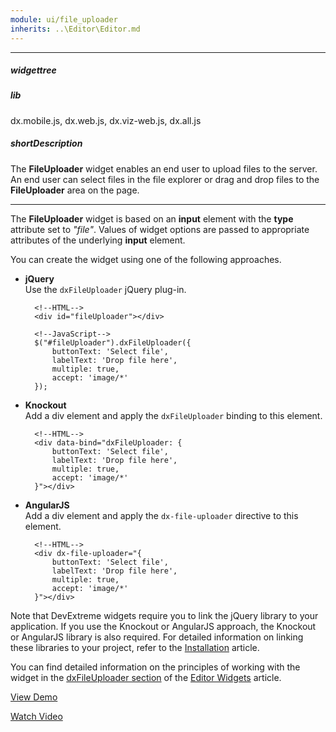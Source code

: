 ```yaml
---
module: ui/file_uploader
inherits: ..\Editor\Editor.md
---
```

---
##### widgettree

##### lib
dx.mobile.js, dx.web.js, dx.viz-web.js, dx.all.js

##### shortDescription
The **FileUploader** widget enables an end user to upload files to the server. An end user can select files in the file explorer or drag and drop files to the **FileUploader** area on the page.

---
The **FileUploader** widget is based on an **input** element with the **type** attribute set to *"file"*. Values of widget options are passed to appropriate attributes of the underlying **input** element.

You can create the widget using one of the following approaches.

- **jQuery**  
 Use the `dxFileUploader` jQuery plug-in.

        <!--HTML-->
        <div id="fileUploader"></div>

    <!---->

        <!--JavaScript-->
        $("#fileUploader").dxFileUploader({
            buttonText: 'Select file',
            labelText: 'Drop file here',
            multiple: true,
            accept: 'image/*'
        });

- **Knockout**  
 Add a div element and apply the `dxFileUploader` binding to this element.

        <!--HTML-->
        <div data-bind="dxFileUploader: {
            buttonText: 'Select file',
            labelText: 'Drop file here',
            multiple: true,
            accept: 'image/*'
        }"></div>

- **AngularJS**  
 Add a div element and apply the `dx-file-uploader` directive to this element.

        <!--HTML-->
        <div dx-file-uploader="{
            buttonText: 'Select file',
            labelText: 'Drop file here',
            multiple: true,
            accept: 'image/*'
        }"></div>

Note that DevExtreme widgets require you to link the jQuery library to your application. If you use the Knockout or AngularJS approach, the Knockout or AngularJS library is also required. For detailed information on linking these libraries to your project, refer to the [Installation](/concepts/10%20UI%20Widgets/0%20Basics/01%20Installation '/Documentation/Guide/UI_Widgets/Basics/Installation/') article.

You can find detailed information on the principles of working with the widget in the [dxFileUploader section](/concepts/10%20UI%20Widgets/10%20UI%20Widget%20Categories/20%20Editor%20Widgets/List%20of%20Editor%20Widgets/dxFileUploader.md '/Documentation/Guide/UI_Widgets/UI_Widget_Categories/Editor_Widgets/#List_of_Editor_Widgets/dxFileUploader') of the [Editor Widgets](/concepts/10%20UI%20Widgets/10%20UI%20Widget%20Categories/20%20Editor%20Widgets '/Documentation/Guide/UI_Widgets/UI_Widget_Categories/Editor_Widgets/') article.

<a href="http://js.devexpress.com/Demos/WidgetsGallery/#demo/actionsandlistsfileuploaderfileuploaderfileuploader" class="button orange small fix-width-155" style="margin-right: 20px;" target="_blank">View Demo</a>

<a href="http://www.youtube.com/watch?v=h8jGcKE33ME&index=51&list=PL8h4jt35t1wjGvgflbHEH_e3b23AA30-z" class="button orange small fix-width-155" style="margin-right: 20px;" target="_blank">Watch Video</a>